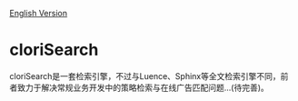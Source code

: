 [English Version](README.md)

cloriSearch
====
cloriSearch是一套检索引擎，不过与Luence、Sphinx等全文检索引擎不同，前者致力于解决常规业务开发中的策略检索与在线广告匹配问题...(待完善)。

